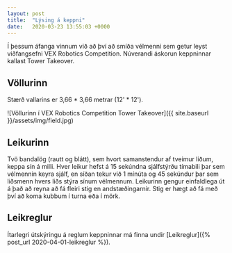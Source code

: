 ```yaml
---
layout: post
title:  "Lýsing á keppni"
date:   2020-03-23 13:55:03 +0000
---
```


Í þessum áfanga vinnum við að því að smíða vélmenni sem getur leyst viðfangsefni VEX Robotics Competition. Núverandi áskorun keppninnar kallast Tower Takeover.

## Völlurinn

Stærð vallarins er 3,66 \* 3,66 metrar (12' \* 12').

![Völlurinn í VEX Robotics Competition Tower Takeover]({{ site.baseurl }}/assets/img/field.jpg)

## Leikurinn

Tvö bandalög (rautt og blátt), sem hvort samanstendur af tveimur liðum, keppa sín á milli. Hver leikur hefst á 15 sekúndna sjálfstýrðu tímabili þar sem vélmennin keyra sjálf, en síðan tekur við 1 mínúta og 45 sekúndur þar sem liðsmenn hvers liðs stýra sínum vélmennum. Leikurinn gengur einfaldlega út á það að reyna að fá fleiri stig en andstæðingarnir. Stig er hægt að fá með því að koma kubbum í turna eða í mörk.

## Leikreglur

Ítarlegri útskýringu á reglum keppninnar má finna undir [Leikreglur]({% post_url 2020-04-01-leikreglur %}).
